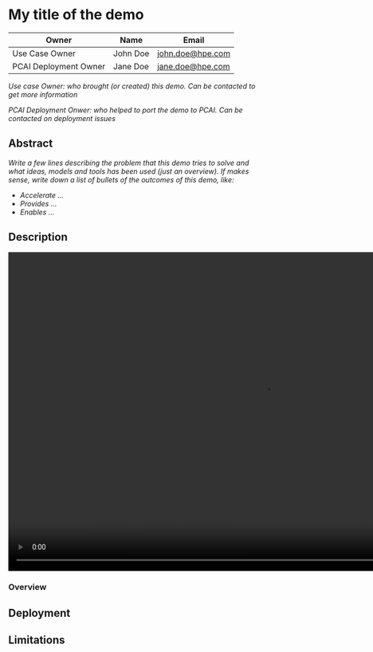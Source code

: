 # My title of the demo

| Owner                 | Name              | Email                              |
| ----------------------|-------------------|------------------------------------|
| Use Case Owner        | John Doe          | john.doe@hpe.com                   |
| PCAI Deployment Owner | Jane Doe          | jane.doe@hpe.com                   |

*Use case Owner: who brought (or created) this demo. Can be contacted to get more information*

*PCAI Deployment Onwer: who helped to port the demo to PCAI. Can be contacted on deployment issues*

## Abstract

*Write a few lines describing the problem that this demo tries to solve and what ideas, models and tools has been used (just an overview). If makes sense, write down a list of bullets of the outcomes of this demo, like:*

- *Accelerate ...*
- *Provides ...*
- *Enables ...*

## Description

<video src="https://storage.googleapis.com/ai-solution-engineering-videos/public/AI-coding-assistant.mp4" style="width: 1024px; height: 640px;" title="Recording of the demo"></video>

### Overview

## Deployment

## Limitations